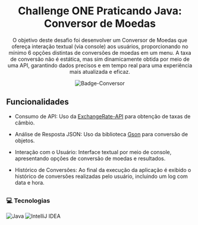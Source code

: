 <h1 align="center">Challenge ONE Praticando Java: Conversor de Moedas</h1>

<div align="center">
<p>O objetivo deste desafio foi desenvolver um Conversor de Moedas que ofereça interação textual (via console) aos usuários, proporcionando no mínimo 6 opções distintas de conversões de moedas em um menu. A taxa de conversão não é estática, mas sim dinamicamente obtida por meio de uma API, garantindo dados precisos e em tempo real para uma experiência mais atualizada e eficaz.</p>

![Badge-Conversor](https://github.com/user-attachments/assets/ad86394a-4b2d-43be-a8dc-0f2e84afc1a9)

</div>
<h2>Funcionalidades</h2>

- Consumo de API: Uso da [ExchangeRate-API](https://www.exchangerate-api.com/) para obtenção de taxas de câmbio.

- Análise de Resposta JSON: Uso da biblioteca [Gson](https://github.com/google/gson) para conversão de objetos.

- Interação com o Usuário: Interface textual por meio de console, apresentando opções de conversão de moedas e resultados.

-  Histórico de Conversões: Ao final da execução da aplicação é exibido o histórico de conversões realizadas pelo usuário, incluindo um log com data e hora.

##

<h3> 💻 Tecnologias </h3>

![Java](https://img.shields.io/badge/java-%23ED8B00.svg?style=for-the-badge&logo=openjdk&logoColor=white)
![IntelliJ IDEA](https://img.shields.io/badge/IntelliJIDEA-000000.svg?style=for-the-badge&logo=intellij-idea&logoColor=white)
